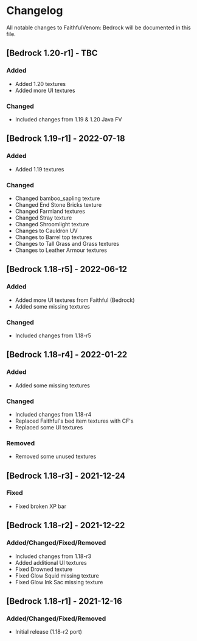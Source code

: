# Changelog
All notable changes to FaithfulVenom: Bedrock will be documented in this file.

## [Bedrock 1.20-r1] - TBC
### Added
- Added 1.20 textures
- Added more UI textures

### Changed
- Included changes from 1.19 & 1.20 Java FV

## [Bedrock 1.19-r1] - 2022-07-18
### Added
- Added 1.19 textures

### Changed
- Changed bamboo_sapling texture
- Changed End Stone Bricks texture
- Changed Farmland textures
- Changed Stray texture
- Changed Shroomlight texture
- Changes to Cauldron UV
- Changes to Barrel top textures
- Changes to Tall Grass and Grass textures
- Changes to Leather Armour textures

## [Bedrock 1.18-r5] - 2022-06-12
### Added
- Added more UI textures from Faithful (Bedrock)
- Added some missing textures

### Changed
- Included changes from 1.18-r5

## [Bedrock 1.18-r4] - 2022-01-22
### Added
- Added some missing textures

### Changed
- Included changes from 1.18-r4
- Replaced Faithful's bed item textures with CF's
- Replaced some UI textures

### Removed
- Removed some unused textures

## [Bedrock 1.18-r3] - 2021-12-24
### Fixed
- Fixed broken XP bar

## [Bedrock 1.18-r2] - 2021-12-22
### Added/Changed/Fixed/Removed
- Included changes from 1.18-r3
- Added additional UI textures
- Fixed Drowned texture
- Fixed Glow Squid missing texture
- Fixed Glow Ink Sac missing texture

## [Bedrock 1.18-r1] - 2021-12-16
### Added/Changed/Fixed/Removed
- Initial release (1.18-r2 port)
